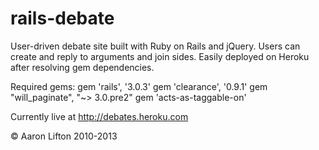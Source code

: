 rails-debate
============

User-driven debate site built with Ruby on Rails and jQuery. Users can create and reply to arguments and join sides. Easily deployed on Heroku after resolving gem dependencies.

Required gems:
gem 'rails', '3.0.3'
gem 'clearance', '0.9.1'
gem "will_paginate", "~> 3.0.pre2"
gem 'acts-as-taggable-on'

Currently live at http://debates.heroku.com

© Aaron Lifton 2010-2013